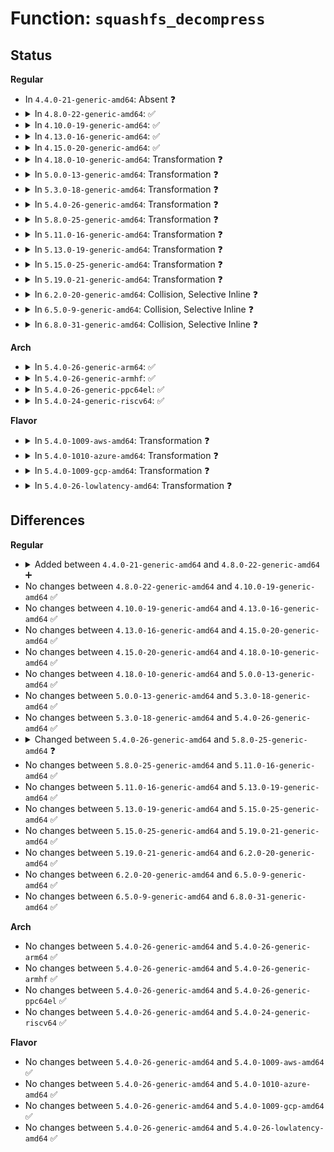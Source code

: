 # Function: <code>squashfs_decompress</code>

## Status
<b>Regular</b>
<ul>
<li>
In <code>4.4.0-21-generic-amd64</code>: Absent ❓
</li>
<li>
<details>
<summary>In <code>4.8.0-22-generic-amd64</code>: ✅</summary>

```c
int squashfs_decompress(struct squashfs_sb_info * msblk, struct buffer_head * * bh, int b, int offset, int length, struct squashfs_page_actor * output)
```

```json
{
  "name": "squashfs_decompress",
  "collision_type": "Unique Global",
  "inline_type": "No",
  "funcs": [
    {
      "addr": 18446744071582144352,
      "name": "squashfs_decompress",
      "external": true,
      "loc": "fs/squashfs/decompressor_multi_percpu.c:77",
      "file": "fs/squashfs/decompressor_multi_percpu.c",
      "inline": "seen, unknown",
      "caller_inline": [],
      "caller_func": [
        "fs/squashfs/block.c:squashfs_read_data"
      ]
    }
  ],
  "symbols": [
    {
      "addr": 18446744071582144352,
      "name": "squashfs_decompress",
      "section": ".text",
      "bind": "STB_GLOBAL",
      "size": 96
    }
  ]
}
```
</details>
</li>
<li>
<details>
<summary>In <code>4.10.0-19-generic-amd64</code>: ✅</summary>

```c
int squashfs_decompress(struct squashfs_sb_info * msblk, struct buffer_head * * bh, int b, int offset, int length, struct squashfs_page_actor * output)
```

```json
{
  "name": "squashfs_decompress",
  "collision_type": "Unique Global",
  "inline_type": "No",
  "funcs": [
    {
      "addr": 18446744071582233824,
      "name": "squashfs_decompress",
      "external": true,
      "loc": "fs/squashfs/decompressor_single.c:64",
      "file": "fs/squashfs/decompressor_single.c",
      "inline": "seen, unknown",
      "caller_inline": [],
      "caller_func": [
        "fs/squashfs/block.c:squashfs_read_data"
      ]
    }
  ],
  "symbols": [
    {
      "addr": 18446744071582233824,
      "name": "squashfs_decompress",
      "section": ".text",
      "bind": "STB_GLOBAL",
      "size": 157
    }
  ]
}
```
</details>
</li>
<li>
<details>
<summary>In <code>4.13.0-16-generic-amd64</code>: ✅</summary>

```c
int squashfs_decompress(struct squashfs_sb_info * msblk, struct buffer_head * * bh, int b, int offset, int length, struct squashfs_page_actor * output)
```

```json
{
  "name": "squashfs_decompress",
  "collision_type": "Unique Global",
  "inline_type": "No",
  "funcs": [
    {
      "addr": 18446744071582318576,
      "name": "squashfs_decompress",
      "external": true,
      "loc": "fs/squashfs/decompressor_single.c:64",
      "file": "fs/squashfs/decompressor_single.c",
      "inline": "seen, unknown",
      "caller_inline": [],
      "caller_func": [
        "fs/squashfs/block.c:squashfs_read_data"
      ]
    }
  ],
  "symbols": [
    {
      "addr": 18446744071582318576,
      "name": "squashfs_decompress",
      "section": ".text",
      "bind": "STB_GLOBAL",
      "size": 156
    }
  ]
}
```
</details>
</li>
<li>
<details>
<summary>In <code>4.15.0-20-generic-amd64</code>: ✅</summary>

```c
int squashfs_decompress(struct squashfs_sb_info * msblk, struct buffer_head * * bh, int b, int offset, int length, struct squashfs_page_actor * output)
```

```json
{
  "name": "squashfs_decompress",
  "collision_type": "Unique Global",
  "inline_type": "No",
  "funcs": [
    {
      "addr": 18446744071582467952,
      "name": "squashfs_decompress",
      "external": true,
      "loc": "fs/squashfs/decompressor_single.c:64",
      "file": "fs/squashfs/decompressor_single.c",
      "inline": "seen, unknown",
      "caller_inline": [],
      "caller_func": [
        "fs/squashfs/block.c:squashfs_read_data"
      ]
    }
  ],
  "symbols": [
    {
      "addr": 18446744071582467952,
      "name": "squashfs_decompress",
      "section": ".text",
      "bind": "STB_GLOBAL",
      "size": 161
    }
  ]
}
```
</details>
</li>
<li>
<details>
<summary>In <code>4.18.0-10-generic-amd64</code>: Transformation ❓</summary>

```c
int squashfs_decompress(struct squashfs_sb_info * msblk, struct buffer_head * * bh, int b, int offset, int length, struct squashfs_page_actor * output)
```

```json
{
  "name": "squashfs_decompress",
  "collision_type": "Unique Global",
  "inline_type": "No",
  "funcs": [
    {
      "addr": 0,
      "name": "squashfs_decompress",
      "external": true,
      "loc": "fs/squashfs/decompressor_single.c:64",
      "file": "fs/squashfs/decompressor_single.c",
      "inline": "seen, unknown",
      "caller_inline": [],
      "caller_func": [
        "fs/squashfs/block.c:squashfs_read_data"
      ]
    }
  ],
  "symbols": [
    {
      "addr": 18446744071582659104,
      "name": "squashfs_decompress.cold.0",
      "section": ".text",
      "bind": "STB_LOCAL",
      "size": 24
    },
    {
      "addr": 18446744071582658944,
      "name": "squashfs_decompress",
      "section": ".text",
      "bind": "STB_GLOBAL",
      "size": 143
    }
  ]
}
```
</details>
</li>
<li>
<details>
<summary>In <code>5.0.0-13-generic-amd64</code>: Transformation ❓</summary>

```c
int squashfs_decompress(struct squashfs_sb_info * msblk, struct buffer_head * * bh, int b, int offset, int length, struct squashfs_page_actor * output)
```

```json
{
  "name": "squashfs_decompress",
  "collision_type": "Unique Global",
  "inline_type": "No",
  "funcs": [
    {
      "addr": 0,
      "name": "squashfs_decompress",
      "external": true,
      "loc": "fs/squashfs/decompressor_single.c:64",
      "file": "fs/squashfs/decompressor_single.c",
      "inline": "seen, unknown",
      "caller_inline": [],
      "caller_func": [
        "fs/squashfs/block.c:squashfs_read_data"
      ]
    }
  ],
  "symbols": [
    {
      "addr": 18446744071582760992,
      "name": "squashfs_decompress.cold.0",
      "section": ".text",
      "bind": "STB_LOCAL",
      "size": 24
    },
    {
      "addr": 18446744071582760832,
      "name": "squashfs_decompress",
      "section": ".text",
      "bind": "STB_GLOBAL",
      "size": 143
    }
  ]
}
```
</details>
</li>
<li>
<details>
<summary>In <code>5.3.0-18-generic-amd64</code>: Transformation ❓</summary>

```c
int squashfs_decompress(struct squashfs_sb_info * msblk, struct buffer_head * * bh, int b, int offset, int length, struct squashfs_page_actor * output)
```

```json
{
  "name": "squashfs_decompress",
  "collision_type": "Unique Global",
  "inline_type": "No",
  "funcs": [
    {
      "addr": 0,
      "name": "squashfs_decompress",
      "external": true,
      "loc": "fs/squashfs/decompressor_single.c:62",
      "file": "fs/squashfs/decompressor_single.c",
      "inline": "seen, unknown",
      "caller_inline": [],
      "caller_func": [
        "fs/squashfs/block.c:squashfs_read_data"
      ]
    }
  ],
  "symbols": [
    {
      "addr": 18446744071582935248,
      "name": "squashfs_decompress.cold",
      "section": ".text",
      "bind": "STB_LOCAL",
      "size": 24
    },
    {
      "addr": 18446744071582935072,
      "name": "squashfs_decompress",
      "section": ".text",
      "bind": "STB_GLOBAL",
      "size": 145
    }
  ]
}
```
</details>
</li>
<li>
<details>
<summary>In <code>5.4.0-26-generic-amd64</code>: Transformation ❓</summary>

```c
int squashfs_decompress(struct squashfs_sb_info * msblk, struct buffer_head * * bh, int b, int offset, int length, struct squashfs_page_actor * output)
```

```json
{
  "name": "squashfs_decompress",
  "collision_type": "Unique Global",
  "inline_type": "No",
  "funcs": [
    {
      "addr": 0,
      "name": "squashfs_decompress",
      "external": true,
      "loc": "fs/squashfs/decompressor_single.c:62",
      "file": "fs/squashfs/decompressor_single.c",
      "inline": "seen, unknown",
      "caller_inline": [],
      "caller_func": [
        "fs/squashfs/block.c:squashfs_read_data"
      ]
    }
  ],
  "symbols": [
    {
      "addr": 18446744071583041872,
      "name": "squashfs_decompress.cold",
      "section": ".text",
      "bind": "STB_LOCAL",
      "size": 24
    },
    {
      "addr": 18446744071583041696,
      "name": "squashfs_decompress",
      "section": ".text",
      "bind": "STB_GLOBAL",
      "size": 145
    }
  ]
}
```
</details>
</li>
<li>
<details>
<summary>In <code>5.8.0-25-generic-amd64</code>: Transformation ❓</summary>

```c
int squashfs_decompress(struct squashfs_sb_info * msblk, struct bio * bio, int offset, int length, struct squashfs_page_actor * output)
```

```json
{
  "name": "squashfs_decompress",
  "collision_type": "Unique Global",
  "inline_type": "No",
  "funcs": [
    {
      "addr": 0,
      "name": "squashfs_decompress",
      "external": true,
      "loc": "fs/squashfs/decompressor_single.c:62",
      "file": "fs/squashfs/decompressor_single.c",
      "inline": "seen, unknown",
      "caller_inline": [],
      "caller_func": [
        "fs/squashfs/block.c:squashfs_read_data"
      ]
    }
  ],
  "symbols": [
    {
      "addr": 18446744071583359824,
      "name": "squashfs_decompress.cold",
      "section": ".text",
      "bind": "STB_LOCAL",
      "size": 24
    },
    {
      "addr": 18446744071583359664,
      "name": "squashfs_decompress",
      "section": ".text",
      "bind": "STB_GLOBAL",
      "size": 131
    }
  ]
}
```
</details>
</li>
<li>
<details>
<summary>In <code>5.11.0-16-generic-amd64</code>: Transformation ❓</summary>

```c
int squashfs_decompress(struct squashfs_sb_info * msblk, struct bio * bio, int offset, int length, struct squashfs_page_actor * output)
```

```json
{
  "name": "squashfs_decompress",
  "collision_type": "Unique Global",
  "inline_type": "No",
  "funcs": [
    {
      "addr": 0,
      "name": "squashfs_decompress",
      "external": true,
      "loc": "fs/squashfs/decompressor_single.c:62",
      "file": "fs/squashfs/decompressor_single.c",
      "inline": "seen, unknown",
      "caller_inline": [],
      "caller_func": [
        "fs/squashfs/block.c:squashfs_read_data"
      ]
    }
  ],
  "symbols": [
    {
      "addr": 18446744071591351817,
      "name": "squashfs_decompress.cold",
      "section": ".text",
      "bind": "STB_LOCAL",
      "size": 24
    },
    {
      "addr": 18446744071583475792,
      "name": "squashfs_decompress",
      "section": ".text",
      "bind": "STB_GLOBAL",
      "size": 131
    }
  ]
}
```
</details>
</li>
<li>
<details>
<summary>In <code>5.13.0-19-generic-amd64</code>: Transformation ❓</summary>

```c
int squashfs_decompress(struct squashfs_sb_info * msblk, struct bio * bio, int offset, int length, struct squashfs_page_actor * output)
```

```json
{
  "name": "squashfs_decompress",
  "collision_type": "Unique Global",
  "inline_type": "No",
  "funcs": [
    {
      "addr": 0,
      "name": "squashfs_decompress",
      "external": true,
      "loc": "fs/squashfs/decompressor_single.c:62",
      "file": "fs/squashfs/decompressor_single.c",
      "inline": "seen, unknown",
      "caller_inline": [],
      "caller_func": [
        "fs/squashfs/block.c:squashfs_read_data"
      ]
    }
  ],
  "symbols": [
    {
      "addr": 18446744071591294731,
      "name": "squashfs_decompress.cold",
      "section": ".text",
      "bind": "STB_LOCAL",
      "size": 24
    },
    {
      "addr": 18446744071583498000,
      "name": "squashfs_decompress",
      "section": ".text",
      "bind": "STB_GLOBAL",
      "size": 131
    }
  ]
}
```
</details>
</li>
<li>
<details>
<summary>In <code>5.15.0-25-generic-amd64</code>: Transformation ❓</summary>

```c
int squashfs_decompress(struct squashfs_sb_info * msblk, struct bio * bio, int offset, int length, struct squashfs_page_actor * output)
```

```json
{
  "name": "squashfs_decompress",
  "collision_type": "Unique Global",
  "inline_type": "No",
  "funcs": [
    {
      "addr": 0,
      "name": "squashfs_decompress",
      "external": true,
      "loc": "fs/squashfs/decompressor_single.c:62",
      "file": "fs/squashfs/decompressor_single.c",
      "inline": "seen, unknown",
      "caller_inline": [],
      "caller_func": [
        "fs/squashfs/block.c:squashfs_read_data"
      ]
    }
  ],
  "symbols": [
    {
      "addr": 18446744071592276538,
      "name": "squashfs_decompress.cold",
      "section": ".text",
      "bind": "STB_LOCAL",
      "size": 24
    },
    {
      "addr": 18446744071583852928,
      "name": "squashfs_decompress",
      "section": ".text",
      "bind": "STB_GLOBAL",
      "size": 131
    }
  ]
}
```
</details>
</li>
<li>
<details>
<summary>In <code>5.19.0-21-generic-amd64</code>: Transformation ❓</summary>

```c
int squashfs_decompress(struct squashfs_sb_info * msblk, struct bio * bio, int offset, int length, struct squashfs_page_actor * output)
```

```json
{
  "name": "squashfs_decompress",
  "collision_type": "Unique Global",
  "inline_type": "No",
  "funcs": [
    {
      "addr": 0,
      "name": "squashfs_decompress",
      "external": true,
      "loc": "fs/squashfs/decompressor_multi_percpu.c:78",
      "file": "fs/squashfs/decompressor_multi_percpu.c",
      "inline": "seen, unknown",
      "caller_inline": [],
      "caller_func": [
        "fs/squashfs/block.c:squashfs_read_data"
      ]
    }
  ],
  "symbols": [
    {
      "addr": 18446744071594058461,
      "name": "squashfs_decompress.cold",
      "section": ".text",
      "bind": "STB_LOCAL",
      "size": 24
    },
    {
      "addr": 18446744071584423024,
      "name": "squashfs_decompress",
      "section": ".text",
      "bind": "STB_GLOBAL",
      "size": 120
    }
  ]
}
```
</details>
</li>
<li>
<details>
<summary>In <code>6.2.0-20-generic-amd64</code>: Collision, Selective Inline ❓</summary>

```c
int squashfs_decompress(struct squashfs_sb_info * msblk, struct bio * bio, int offset, int length, struct squashfs_page_actor * output)
```

```json
{
  "name": "squashfs_decompress",
  "collision_type": "Static-Static Collision",
  "inline_type": "Selective",
  "funcs": [
    {
      "addr": 18446744071585081536,
      "name": "squashfs_decompress",
      "external": false,
      "loc": "fs/squashfs/decompressor_single.c:62",
      "file": "fs/squashfs/decompressor_single.c",
      "inline": "not declared, inlined",
      "caller_inline": [],
      "caller_func": []
    },
    {
      "addr": 18446744071585082016,
      "name": "squashfs_decompress",
      "external": false,
      "loc": "fs/squashfs/decompressor_multi.c:182",
      "file": "fs/squashfs/decompressor_multi.c",
      "inline": "seen, unknown",
      "caller_inline": [],
      "caller_func": []
    },
    {
      "addr": 18446744071585082976,
      "name": "squashfs_decompress",
      "external": false,
      "loc": "fs/squashfs/decompressor_multi_percpu.c:78",
      "file": "fs/squashfs/decompressor_multi_percpu.c",
      "inline": "seen, unknown",
      "caller_inline": [],
      "caller_func": []
    }
  ],
  "symbols": [
    {
      "addr": 18446744071585081536,
      "name": "squashfs_decompress",
      "section": ".text",
      "bind": "STB_LOCAL",
      "size": 162
    },
    {
      "addr": 18446744071585082016,
      "name": "squashfs_decompress",
      "section": ".text",
      "bind": "STB_LOCAL",
      "size": 610
    },
    {
      "addr": 18446744071585082976,
      "name": "squashfs_decompress",
      "section": ".text",
      "bind": "STB_LOCAL",
      "size": 161
    }
  ]
}
```
</details>
</li>
<li>
<details>
<summary>In <code>6.5.0-9-generic-amd64</code>: Collision, Selective Inline ❓</summary>

```c
int squashfs_decompress(struct squashfs_sb_info * msblk, struct bio * bio, int offset, int length, struct squashfs_page_actor * output)
```

```json
{
  "name": "squashfs_decompress",
  "collision_type": "Static-Static Collision",
  "inline_type": "Selective",
  "funcs": [
    {
      "addr": 18446744071585311152,
      "name": "squashfs_decompress",
      "external": false,
      "loc": "fs/squashfs/decompressor_single.c:62",
      "file": "fs/squashfs/decompressor_single.c",
      "inline": "not declared, inlined",
      "caller_inline": [],
      "caller_func": []
    },
    {
      "addr": 18446744071585311632,
      "name": "squashfs_decompress",
      "external": false,
      "loc": "fs/squashfs/decompressor_multi.c:182",
      "file": "fs/squashfs/decompressor_multi.c",
      "inline": "seen, unknown",
      "caller_inline": [],
      "caller_func": []
    },
    {
      "addr": 18446744071585312592,
      "name": "squashfs_decompress",
      "external": false,
      "loc": "fs/squashfs/decompressor_multi_percpu.c:77",
      "file": "fs/squashfs/decompressor_multi_percpu.c",
      "inline": "seen, unknown",
      "caller_inline": [],
      "caller_func": []
    }
  ],
  "symbols": [
    {
      "addr": 18446744071585311152,
      "name": "squashfs_decompress",
      "section": ".text",
      "bind": "STB_LOCAL",
      "size": 162
    },
    {
      "addr": 18446744071585311632,
      "name": "squashfs_decompress",
      "section": ".text",
      "bind": "STB_LOCAL",
      "size": 610
    },
    {
      "addr": 18446744071585312592,
      "name": "squashfs_decompress",
      "section": ".text",
      "bind": "STB_LOCAL",
      "size": 161
    }
  ]
}
```
</details>
</li>
<li>
<details>
<summary>In <code>6.8.0-31-generic-amd64</code>: Collision, Selective Inline ❓</summary>

```c
int squashfs_decompress(struct squashfs_sb_info * msblk, struct bio * bio, int offset, int length, struct squashfs_page_actor * output)
```

```json
{
  "name": "squashfs_decompress",
  "collision_type": "Static-Static Collision",
  "inline_type": "Selective",
  "funcs": [
    {
      "addr": 18446744071585545472,
      "name": "squashfs_decompress",
      "external": false,
      "loc": "fs/squashfs/decompressor_single.c:62",
      "file": "fs/squashfs/decompressor_single.c",
      "inline": "not declared, inlined",
      "caller_inline": [],
      "caller_func": []
    },
    {
      "addr": 18446744071585545952,
      "name": "squashfs_decompress",
      "external": false,
      "loc": "fs/squashfs/decompressor_multi.c:182",
      "file": "fs/squashfs/decompressor_multi.c",
      "inline": "seen, unknown",
      "caller_inline": [],
      "caller_func": []
    },
    {
      "addr": 18446744071585547040,
      "name": "squashfs_decompress",
      "external": false,
      "loc": "fs/squashfs/decompressor_multi_percpu.c:77",
      "file": "fs/squashfs/decompressor_multi_percpu.c",
      "inline": "seen, unknown",
      "caller_inline": [],
      "caller_func": []
    }
  ],
  "symbols": [
    {
      "addr": 18446744071585545472,
      "name": "squashfs_decompress",
      "section": ".text",
      "bind": "STB_LOCAL",
      "size": 162
    },
    {
      "addr": 18446744071585545952,
      "name": "squashfs_decompress",
      "section": ".text",
      "bind": "STB_LOCAL",
      "size": 657
    },
    {
      "addr": 18446744071585547040,
      "name": "squashfs_decompress",
      "section": ".text",
      "bind": "STB_LOCAL",
      "size": 161
    }
  ]
}
```
</details>
</li>
</ul>
<b>Arch</b>
<ul>
<li>
<details>
<summary>In <code>5.4.0-26-generic-arm64</code>: ✅</summary>

```c
int squashfs_decompress(struct squashfs_sb_info * msblk, struct buffer_head * * bh, int b, int offset, int length, struct squashfs_page_actor * output)
```

```json
{
  "name": "squashfs_decompress",
  "collision_type": "Unique Global",
  "inline_type": "No",
  "funcs": [
    {
      "addr": 18446603336494737832,
      "name": "squashfs_decompress",
      "external": true,
      "loc": "fs/squashfs/decompressor_single.c:62",
      "file": "fs/squashfs/decompressor_single.c",
      "inline": "seen, unknown",
      "caller_inline": [],
      "caller_func": [
        "fs/squashfs/block.c:squashfs_read_data"
      ]
    }
  ],
  "symbols": [
    {
      "addr": 18446603336494737832,
      "name": "squashfs_decompress",
      "section": ".text",
      "bind": "STB_GLOBAL",
      "size": 180
    }
  ]
}
```
</details>
</li>
<li>
<details>
<summary>In <code>5.4.0-26-generic-armhf</code>: ✅</summary>

```c
int squashfs_decompress(struct squashfs_sb_info * msblk, struct buffer_head * * bh, int b, int offset, int length, struct squashfs_page_actor * output)
```

```json
{
  "name": "squashfs_decompress",
  "collision_type": "Unique Global",
  "inline_type": "No",
  "funcs": [
    {
      "addr": 3228173376,
      "name": "squashfs_decompress",
      "external": true,
      "loc": "fs/squashfs/decompressor_single.c:62",
      "file": "fs/squashfs/decompressor_single.c",
      "inline": "seen, unknown",
      "caller_inline": [],
      "caller_func": [
        "fs/squashfs/block.c:squashfs_read_data"
      ]
    }
  ],
  "symbols": [
    {
      "addr": 3228173376,
      "name": "squashfs_decompress",
      "section": ".text",
      "bind": "STB_GLOBAL",
      "size": 160
    }
  ]
}
```
</details>
</li>
<li>
<details>
<summary>In <code>5.4.0-26-generic-ppc64el</code>: ✅</summary>

```c
int squashfs_decompress(struct squashfs_sb_info * msblk, struct buffer_head * * bh, int b, int offset, int length, struct squashfs_page_actor * output)
```

```json
{
  "name": "squashfs_decompress",
  "collision_type": "Unique Global",
  "inline_type": "No",
  "funcs": [
    {
      "addr": 13835058055288563984,
      "name": "squashfs_decompress",
      "external": true,
      "loc": "fs/squashfs/decompressor_single.c:62",
      "file": "fs/squashfs/decompressor_single.c",
      "inline": "seen, unknown",
      "caller_inline": [],
      "caller_func": [
        "fs/squashfs/block.c:squashfs_read_data"
      ]
    }
  ],
  "symbols": [
    {
      "addr": 13835058055288563984,
      "name": "squashfs_decompress",
      "section": ".text",
      "bind": "STB_GLOBAL",
      "size": 252
    }
  ]
}
```
</details>
</li>
<li>
<details>
<summary>In <code>5.4.0-24-generic-riscv64</code>: ✅</summary>

```c
int squashfs_decompress(struct squashfs_sb_info * msblk, struct buffer_head * * bh, int b, int offset, int length, struct squashfs_page_actor * output)
```

```json
{
  "name": "squashfs_decompress",
  "collision_type": "Unique Global",
  "inline_type": "No",
  "funcs": [
    {
      "addr": 18446743936274084298,
      "name": "squashfs_decompress",
      "external": true,
      "loc": "fs/squashfs/decompressor_single.c:62",
      "file": "fs/squashfs/decompressor_single.c",
      "inline": "seen, unknown",
      "caller_inline": [],
      "caller_func": [
        "fs/squashfs/block.c:squashfs_read_data"
      ]
    }
  ],
  "symbols": [
    {
      "addr": 18446743936274084298,
      "name": "squashfs_decompress",
      "section": ".text",
      "bind": "STB_GLOBAL",
      "size": 152
    }
  ]
}
```
</details>
</li>
</ul>
<b>Flavor</b>
<ul>
<li>
<details>
<summary>In <code>5.4.0-1009-aws-amd64</code>: Transformation ❓</summary>

```c
int squashfs_decompress(struct squashfs_sb_info * msblk, struct buffer_head * * bh, int b, int offset, int length, struct squashfs_page_actor * output)
```

```json
{
  "name": "squashfs_decompress",
  "collision_type": "Unique Global",
  "inline_type": "No",
  "funcs": [
    {
      "addr": 0,
      "name": "squashfs_decompress",
      "external": true,
      "loc": "fs/squashfs/decompressor_single.c:62",
      "file": "fs/squashfs/decompressor_single.c",
      "inline": "seen, unknown",
      "caller_inline": [],
      "caller_func": [
        "fs/squashfs/block.c:squashfs_read_data"
      ]
    }
  ],
  "symbols": [
    {
      "addr": 18446744071583010608,
      "name": "squashfs_decompress.cold",
      "section": ".text",
      "bind": "STB_LOCAL",
      "size": 24
    },
    {
      "addr": 18446744071583010432,
      "name": "squashfs_decompress",
      "section": ".text",
      "bind": "STB_GLOBAL",
      "size": 145
    }
  ]
}
```
</details>
</li>
<li>
<details>
<summary>In <code>5.4.0-1010-azure-amd64</code>: Transformation ❓</summary>

```c
int squashfs_decompress(struct squashfs_sb_info * msblk, struct buffer_head * * bh, int b, int offset, int length, struct squashfs_page_actor * output)
```

```json
{
  "name": "squashfs_decompress",
  "collision_type": "Unique Global",
  "inline_type": "No",
  "funcs": [
    {
      "addr": 0,
      "name": "squashfs_decompress",
      "external": true,
      "loc": "fs/squashfs/decompressor_single.c:62",
      "file": "fs/squashfs/decompressor_single.c",
      "inline": "seen, unknown",
      "caller_inline": [],
      "caller_func": [
        "fs/squashfs/block.c:squashfs_read_data"
      ]
    }
  ],
  "symbols": [
    {
      "addr": 18446744071582947760,
      "name": "squashfs_decompress.cold",
      "section": ".text",
      "bind": "STB_LOCAL",
      "size": 24
    },
    {
      "addr": 18446744071582947584,
      "name": "squashfs_decompress",
      "section": ".text",
      "bind": "STB_GLOBAL",
      "size": 145
    }
  ]
}
```
</details>
</li>
<li>
<details>
<summary>In <code>5.4.0-1009-gcp-amd64</code>: Transformation ❓</summary>

```c
int squashfs_decompress(struct squashfs_sb_info * msblk, struct buffer_head * * bh, int b, int offset, int length, struct squashfs_page_actor * output)
```

```json
{
  "name": "squashfs_decompress",
  "collision_type": "Unique Global",
  "inline_type": "No",
  "funcs": [
    {
      "addr": 0,
      "name": "squashfs_decompress",
      "external": true,
      "loc": "fs/squashfs/decompressor_single.c:62",
      "file": "fs/squashfs/decompressor_single.c",
      "inline": "seen, unknown",
      "caller_inline": [],
      "caller_func": [
        "fs/squashfs/block.c:squashfs_read_data"
      ]
    }
  ],
  "symbols": [
    {
      "addr": 18446744071582999216,
      "name": "squashfs_decompress.cold",
      "section": ".text",
      "bind": "STB_LOCAL",
      "size": 24
    },
    {
      "addr": 18446744071582999040,
      "name": "squashfs_decompress",
      "section": ".text",
      "bind": "STB_GLOBAL",
      "size": 145
    }
  ]
}
```
</details>
</li>
<li>
<details>
<summary>In <code>5.4.0-26-lowlatency-amd64</code>: Transformation ❓</summary>

```c
int squashfs_decompress(struct squashfs_sb_info * msblk, struct buffer_head * * bh, int b, int offset, int length, struct squashfs_page_actor * output)
```

```json
{
  "name": "squashfs_decompress",
  "collision_type": "Unique Global",
  "inline_type": "No",
  "funcs": [
    {
      "addr": 0,
      "name": "squashfs_decompress",
      "external": true,
      "loc": "fs/squashfs/decompressor_single.c:62",
      "file": "fs/squashfs/decompressor_single.c",
      "inline": "seen, unknown",
      "caller_inline": [],
      "caller_func": [
        "fs/squashfs/block.c:squashfs_read_data"
      ]
    }
  ],
  "symbols": [
    {
      "addr": 18446744071583088448,
      "name": "squashfs_decompress.cold",
      "section": ".text",
      "bind": "STB_LOCAL",
      "size": 24
    },
    {
      "addr": 18446744071583088272,
      "name": "squashfs_decompress",
      "section": ".text",
      "bind": "STB_GLOBAL",
      "size": 145
    }
  ]
}
```
</details>
</li>
</ul>

## Differences
<b>Regular</b>
<ul>
<li>
<details>
<summary>Added between <code>4.4.0-21-generic-amd64</code> and <code>4.8.0-22-generic-amd64</code> ➕</summary>

```c
int squashfs_decompress(struct squashfs_sb_info * msblk, struct buffer_head * * bh, int b, int offset, int length, struct squashfs_page_actor * output)
```
</details>
</li>
<li>
No changes between <code>4.8.0-22-generic-amd64</code> and <code>4.10.0-19-generic-amd64</code> ✅
</li>
<li>
No changes between <code>4.10.0-19-generic-amd64</code> and <code>4.13.0-16-generic-amd64</code> ✅
</li>
<li>
No changes between <code>4.13.0-16-generic-amd64</code> and <code>4.15.0-20-generic-amd64</code> ✅
</li>
<li>
No changes between <code>4.15.0-20-generic-amd64</code> and <code>4.18.0-10-generic-amd64</code> ✅
</li>
<li>
No changes between <code>4.18.0-10-generic-amd64</code> and <code>5.0.0-13-generic-amd64</code> ✅
</li>
<li>
No changes between <code>5.0.0-13-generic-amd64</code> and <code>5.3.0-18-generic-amd64</code> ✅
</li>
<li>
No changes between <code>5.3.0-18-generic-amd64</code> and <code>5.4.0-26-generic-amd64</code> ✅
</li>
<li>
<details>
<summary>Changed between <code>5.4.0-26-generic-amd64</code> and <code>5.8.0-25-generic-amd64</code> ❓</summary>
<ul>
<li>
<b>Param added. </b>
<code>struct bio * bio</code>
</li>
<li>
<b>Param removed. </b>
<code>struct buffer_head * * bh</code>
</li>
<li>
<b>Param removed. </b>
<code>int b</code>
</li>
<li>
<b>Param reordered. </b>
<code>msblk, bh, b, offset, length, output</code> ➡️ <code>msblk, bio, offset, length, output</code>
</li>
</ul>
</details>
</li>
<li>
No changes between <code>5.8.0-25-generic-amd64</code> and <code>5.11.0-16-generic-amd64</code> ✅
</li>
<li>
No changes between <code>5.11.0-16-generic-amd64</code> and <code>5.13.0-19-generic-amd64</code> ✅
</li>
<li>
No changes between <code>5.13.0-19-generic-amd64</code> and <code>5.15.0-25-generic-amd64</code> ✅
</li>
<li>
No changes between <code>5.15.0-25-generic-amd64</code> and <code>5.19.0-21-generic-amd64</code> ✅
</li>
<li>
No changes between <code>5.19.0-21-generic-amd64</code> and <code>6.2.0-20-generic-amd64</code> ✅
</li>
<li>
No changes between <code>6.2.0-20-generic-amd64</code> and <code>6.5.0-9-generic-amd64</code> ✅
</li>
<li>
No changes between <code>6.5.0-9-generic-amd64</code> and <code>6.8.0-31-generic-amd64</code> ✅
</li>
</ul>
<b>Arch</b>
<ul>
<li>
No changes between <code>5.4.0-26-generic-amd64</code> and <code>5.4.0-26-generic-arm64</code> ✅
</li>
<li>
No changes between <code>5.4.0-26-generic-amd64</code> and <code>5.4.0-26-generic-armhf</code> ✅
</li>
<li>
No changes between <code>5.4.0-26-generic-amd64</code> and <code>5.4.0-26-generic-ppc64el</code> ✅
</li>
<li>
No changes between <code>5.4.0-26-generic-amd64</code> and <code>5.4.0-24-generic-riscv64</code> ✅
</li>
</ul>
<b>Flavor</b>
<ul>
<li>
No changes between <code>5.4.0-26-generic-amd64</code> and <code>5.4.0-1009-aws-amd64</code> ✅
</li>
<li>
No changes between <code>5.4.0-26-generic-amd64</code> and <code>5.4.0-1010-azure-amd64</code> ✅
</li>
<li>
No changes between <code>5.4.0-26-generic-amd64</code> and <code>5.4.0-1009-gcp-amd64</code> ✅
</li>
<li>
No changes between <code>5.4.0-26-generic-amd64</code> and <code>5.4.0-26-lowlatency-amd64</code> ✅
</li>
</ul>
